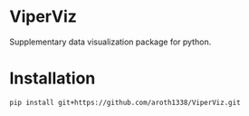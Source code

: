 # ViperViz
Supplementary data visualization package for python.

# Installation
``pip install git+https://github.com/aroth1338/ViperViz.git``

